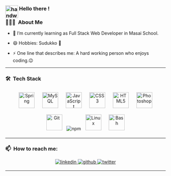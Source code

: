 


### <img alt="handwavegif" src="https://user-images.githubusercontent.com/39513876/112366216-8cfe7400-8cfe-11eb-8116-7d3dbae20e97.gif" width='40' align="left"/> Hello there !

### 👨🏻‍💻 &nbsp;About Me

- 🌱 I’m currently learning as Full Stack Web Developer in Masai School.
        
- 😄 Hobbies:
      Sudukko :game_die:
        
- ⚡️ One line that describes me: 
    A hard working person who enjoys coding.😉
<hr>

### 🛠 &nbsp;Tech Stack

<div align="center">  
  <img style="margin: 10px" src="https://profilinator.rishav.dev/skills-assets/springio-icon.svg" alt="Spring" height="50" />
  <img style="margin: 10px" src="https://profilinator.rishav.dev/skills-assets/mysql-original-wordmark.svg" alt="MySQL" height="50" />
<img style="margin: 10px" src="https://profilinator.rishav.dev/skills-assets/javascript-original.svg" alt="JavaScript" height="50" />  
<!--    -->
<img style="margin: 10px" src="https://profilinator.rishav.dev/skills-assets/css3-original-wordmark.svg" alt="CSS3" height="50" />  
<img style="margin: 10px" src="https://profilinator.rishav.dev/skills-assets/html5-original-wordmark.svg" alt="HTML5" height="50" />  
<!--    --> 
<img style="margin: 10px" src="https://profilinator.rishav.dev/skills-assets/photoshop-plain.svg" alt="Photoshop" height="50" />  
<img style="margin: 10px" src="https://profilinator.rishav.dev/skills-assets/git-scm-icon.svg" alt="Git" height="50" />  
<img src="https://img.shields.io/badge/npm-CB3837?style=for-the-badge&logo=npm&logoColor=white" alt="npm"/ >
<img style="margin: 10px" src="https://profilinator.rishav.dev/skills-assets/linux-original.svg" alt="Linux" height="50" />  
<img style="margin: 10px" src="https://profilinator.rishav.dev/skills-assets/gnu_bash-icon.svg" alt="Bash" height="50" />  

</div>  
<hr>


### 📫 &nbsp;How to reach me:

<div align="center"><a href="https://www.linkedin.com/in/nirmal403/" target="_blank">
<img src=https://img.shields.io/badge/linkedin-%231E77B5.svg?&style=for-the-badge&logo=linkedin&logoColor=white alt=linkedin style="margin-bottom: 5px;" />
</a>  
<a href="https://github.com/Nirmal403" target="_blank">
<img src=https://img.shields.io/badge/github-%2324292e.svg?&style=for-the-badge&logo=github&logoColor=white alt=github style="margin-bottom: 5px;" />
</a>
<a href="https://twitter.com/nirmalortan619" target="_blank">
<img src=https://img.shields.io/badge/twitter-%231E77B5.svg?&style=for-the-badge&logo=twitter&logoColor=white alt=twitter style="margin-bottom: 5px;" />
</a>

<hr>
</div>  
  

<br/>  

